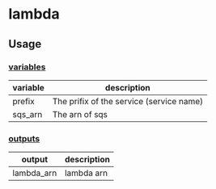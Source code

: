 # lambda

## Usage

### [variables](./variables.tf)

| variable | description                              |
| -------- | ---------------------------------------- |
| prefix   | The prifix of the service (service name) |
| sqs_arn  | The arn of sqs                           |

### [outputs](./outputs.tf)

| output     | description |
| ---------- | ----------- |
| lambda_arn | lambda arn  |
